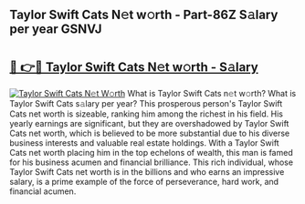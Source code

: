 ## Taylor Swift Cats N𝚎t w𝚘rth - Part-86Z S𝚊lary per year GSNVJ

# <h2><a href="http://gc0av8.nevu.top/?p=Taylor+Swift+Cats">🔗 👉🔴 Taylor Swift Cats N𝚎t w𝚘rth - S𝚊lary</a></h2>

[![Taylor Swift Cats N𝚎t W𝚘rth](https://i.imgur.com/Oavwk0R.jpeg)](http://gc0av8.nevu.top/?p=Taylor+Swift+Cats)
What is Taylor Swift Cats n𝚎t w𝚘rth? What is Taylor Swift Cats s𝚊lary per year?
This prosperous person's Taylor Swift Cats net worth is sizeable, ranking him among the richest in his field. His yearly earnings are significant, but they are overshadowed by Taylor Swift Cats net worth, which is believed to be more substantial due to his diverse business interests and valuable real estate holdings. With a Taylor Swift Cats net worth placing him in the top echelons of wealth, this man is famed for his business acumen and financial brilliance. This rich individual, whose Taylor Swift Cats net worth is in the billions and who earns an impressive salary, is a prime example of the force of perseverance, hard work, and financial acumen.
